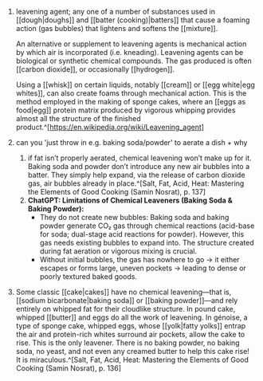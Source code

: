 1. leavening agent; any one of a number of substances used in [[dough|doughs]] and [[batter (cooking)|batters]] that cause a foaming action (gas bubbles) that lightens and softens the [[mixture]].
   
   An alternative or supplement to leavening agents is mechanical action by which air is incorporated (i.e. kneading). Leavening agents can be biological or synthetic chemical compounds. The gas produced is often [[carbon dioxide]], or occasionally [[hydrogen]].
   
   Using a [[whisk]] on certain liquids, notably [[cream]] or [[egg white|egg whites]], can also create foams through mechanical action. This is the method employed in the making of sponge cakes, where an [[eggs as food|egg]] protein matrix produced by vigorous whipping provides almost all the structure of the finished product.^[https://en.wikipedia.org/wiki/Leavening_agent]
2. can you 'just throw in e.g. baking soda/powder' to aerate a dish + why
	1. if fat isn’t properly aerated, chemical leavening won’t make up for it. Baking soda and powder don’t introduce any new air bubbles into a batter. They simply help expand, via the release of carbon dioxide gas, air bubbles already in place.^[Salt, Fat, Acid, Heat: Mastering the Elements of Good Cooking (Samin Nosrat), p. 137]
	2. **ChatGPT: Limitations of Chemical Leaveners (Baking Soda & Baking Powder):**
	   - They do not create new bubbles:
	   Baking soda and baking powder generate CO₂ gas through chemical reactions (acid-base for soda; dual-stage acid reactions for powder).
	   However, this gas needs existing bubbles to expand into. The structure created during fat aeration or vigorous mixing is crucial.
	   - Without initial bubbles, the gas has nowhere to go → it either escapes or forms large, uneven pockets → leading to dense or poorly textured baked goods.
3. Some classic [[cake|cakes]] have no chemical leavening—that is, [[sodium bicarbonate|baking soda]] or [[baking powder]]—and rely entirely on whipped fat for their cloudlike structure. In pound cake, whipped [[butter]] and eggs do all the work of leavening. In génoise, a type of sponge cake, whipped eggs, whose [[yolk|fatty yolks]] entrap the air and protein-rich whites surround air pockets, allow the cake to rise. This is the only leavener. There is no baking powder, no baking soda, no yeast, and not even any creamed butter to help this cake rise! It is miraculous.^[Salt, Fat, Acid, Heat: Mastering the Elements of Good Cooking (Samin Nosrat), p. 136]